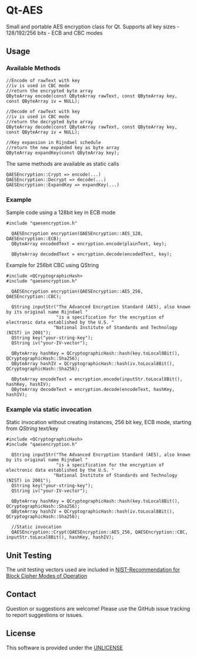 # Qt-AES
Small and portable AES encryption class for Qt.
Supports all key sizes - 128/192/256 bits - ECB and CBC modes

## Usage

### Available Methods
```
//Encode of rawText with key
//iv is used in CBC mode
//return the encrypted byte array
QByteArray encode(const QByteArray rawText, const QByteArray key, const QByteArray iv = NULL);

//Decode of rawText with key
//iv is used in CBC mode
//return the decrypted byte array
QByteArray decode(const QByteArray rawText, const QByteArray key, const QByteArray iv = NULL);

//Key expansion in Rijndael schedule
//return the new expanded key as byte array
QByteArray expandKey(const QByteArray key);
```
The same methods are available as static calls
```
QAESEncryption::Crypt => encode(...)
QAESEncryption::Decrypt => decode(...)
QAESEncryption::ExpandKey => expandKey(...)
```

### Example
Sample code using a 128bit key in ECB mode
```
#include "qaesencryption.h"

  QAESEncryption encryption(QAESEncryption::AES_128, QAESEncryption::ECB);
  QByteArray encodedText = encryption.encode(plainText, key);

  QByteArray decodedText = encryption.decode(encodedText, key);
```

Example for 256bit CBC using QString
```
#include <QCryptographicHash>
#include "qaesencryption.h"

  QAESEncryption encryption(QAESEncryption::AES_256, QAESEncryption::CBC);

  QString inputStr("The Advanced Encryption Standard (AES), also known by its original name Rijndael "
                   "is a specification for the encryption of electronic data established by the U.S. "
                  "National Institute of Standards and Technology (NIST) in 2001");
  QString key("your-string-key");
  QString iv("your-IV-vector");

  QByteArray hashKey = QCryptographicHash::hash(key.toLocal8Bit(), QCryptographicHash::Sha256);
  QByteArray hashIV = QCryptographicHash::hash(iv.toLocal8Bit(), QCryptographicHash::Sha256);

  QByteArray encodeText = encryption.encode(inputStr.toLocal8Bit(), hashKey, hashIV);
  QByteArray decodeText = encryption.decode(encodeText, hashKey, hashIV);
```

### Example via static invocation
Static invocation without creating instances, 256 bit key, ECB mode, starting from *QString* text/key
```
#include <QCryptographicHash>
#include "qaesencryption.h"

  QString inputStr("The Advanced Encryption Standard (AES), also known by its original name Rijndael "
                   "is a specification for the encryption of electronic data established by the U.S. "
                  "National Institute of Standards and Technology (NIST) in 2001");
  QString key("your-string-key");
  QString iv("your-IV-vector");

  QByteArray hashKey = QCryptographicHash::hash(key.toLocal8Bit(), QCryptographicHash::Sha256);
  QByteArray hashIV = QCryptographicHash::hash(iv.toLocal8Bit(), QCryptographicHash::Sha256);

  //Static invocation
  QAESEncryption::Crypt(QAESEncryption::AES_256, QAESEncryption::CBC, inputStr.toLocal8Bit(), hashKey, hashIV);

```

## Unit Testing
The unit testing vectors used are included in [NIST-Recommendation for Block Cipher Modes of Operation](http://nvlpubs.nist.gov/nistpubs/Legacy/SP/nistspecialpublication800-38a.pdf)

## Contact
Question or suggestions are welcome!
Please use the GitHub issue tracking to report suggestions or issues.

## License
This software is provided under the [UNLICENSE](http://unlicense.org/)

